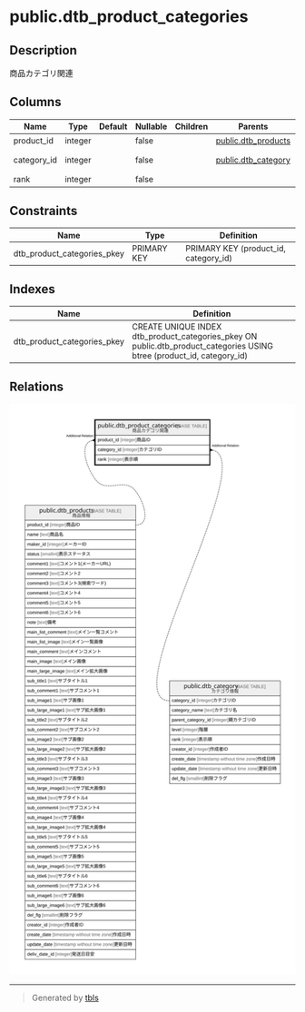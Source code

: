 # public.dtb_product_categories

## Description

商品カテゴリ関連

## Columns

| Name | Type | Default | Nullable | Children | Parents | Comment |
| ---- | ---- | ------- | -------- | -------- | ------- | ------- |
| product_id | integer |  | false |  | [public.dtb_products](public.dtb_products.md) | 商品ID |
| category_id | integer |  | false |  | [public.dtb_category](public.dtb_category.md) | カテゴリID |
| rank | integer |  | false |  |  | 表示順 |

## Constraints

| Name | Type | Definition |
| ---- | ---- | ---------- |
| dtb_product_categories_pkey | PRIMARY KEY | PRIMARY KEY (product_id, category_id) |

## Indexes

| Name | Definition |
| ---- | ---------- |
| dtb_product_categories_pkey | CREATE UNIQUE INDEX dtb_product_categories_pkey ON public.dtb_product_categories USING btree (product_id, category_id) |

## Relations

![er](public.dtb_product_categories.svg)

---

> Generated by [tbls](https://github.com/k1LoW/tbls)
